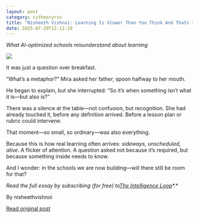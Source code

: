 ```yaml
---
layout: post
category: cstheoryrss
title: "Nisheeth Vishnoi: Learning Is Slower Than You Think And Thats the Point"
date: 2025-07-29T12:11:19
---
```


*What AI-optimized schools misunderstand about learning*

[![](https://nisheethvishnoi.wordpress.com/wp-content/uploads/2025/07/screenshot-2025-07-27-at-5.43.34-pm.png?w=1024)](https://nisheethvishnoi.wordpress.com/wp-content/uploads/2025/07/screenshot-2025-07-27-at-5.43.34-pm.png)

It was just a question over breakfast.

“What’s a metaphor?” Mira asked her father, spoon halfway to her mouth.

He began to explain, but she interrupted: “So it’s when something isn’t what it is—but also is?”

There was a silence at the table—not confusion, but recognition. She had already touched it, before any definition arrived. Before a lesson plan or rubric could intervene.

That moment—so small, so ordinary—was also everything.

Because this is how real learning often arrives: *sideways, unscheduled, alive*. A flicker of attention. A question asked not because it’s required, but because something inside needs to know.

And I wonder: in the schools we are now building—will there still be room for that?

**Read the full essay by subscribing (for free) to*[The Intelligence Loop](https://nisheethvishnoi.substack.com/)*.**

By nisheethvishnoi

[Read original post](https://nisheethvishnoi.wordpress.com/2025/07/29/learning-is-slower-than-you-think-and-thats-the-point/)
